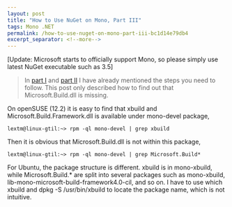 ```yaml
---
layout: post
title: "How to Use NuGet on Mono, Part III"
tags: Mono .NET
permalink: /how-to-use-nuget-on-mono-part-iii-bc1d14e79db4
excerpt_separator: <!--more-->
---
```

[Update: Microsoft starts to officially support Mono, so please simply use latest NuGet executable such as 3.5]

> In [part I](/how-to-use-nuget-on-mono-part-i-8d2cd63bd1e0) and [part II](/how-to-use-nuget-on-mono-part-ii-1e71e55757bd) I have already mentioned the steps you need to follow. This post only described how to find out that Microsoft.Build.dll is missing.

On openSUSE (12.2) it is easy to find that xbuild and Microsoft.Build.Framework.dll is available under mono-devel package,

```
lextm@linux-gtil:~> rpm -ql mono-devel | grep xbuild
```

Then it is obvious that Microsoft.Build.dll is not within this package,

```
lextm@linux-gtil:~> rpm -ql mono-devel | grep Microsoft.Build*
```

For Ubuntu, the package structure is different. xbuild is in mono-xbuild, while Microsoft.Build.* are split into several packages such as mono-xbuild, lib-mono-microsoft-build-framework4.0-cil, and so on. I have to use which xbuild and dpkg -S /usr/bin/xbuild to locate the package name, which is not intuitive.
<!--more-->
